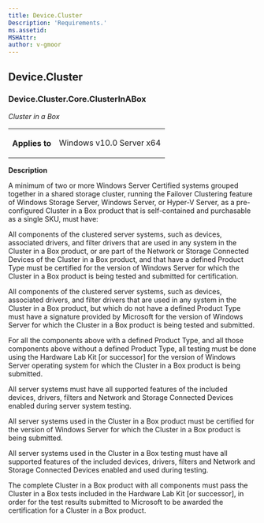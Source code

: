 ```yaml
---
title: Device.Cluster
Description: 'Requirements.'
ms.assetid: 
MSHAttr: 
author: v-gmoor
---
```


<!--
# Device.Cluster

 - [Device.Cluster](#Device.Cluster)
-->

<a name="Device.Cluster"></a>
## Device.Cluster

### Device.Cluster.Core.ClusterInABox

*Cluster in a Box*

<table>
<tr>
<th>Applies to</th>
<td>
<p>Windows v10.0 Server x64</p>
</td></tr></table>

**Description**

A minimum of two or more Windows Server Certified systems grouped together in a shared storage cluster, running the Failover Clustering feature of Windows Storage Server, Windows Server, or Hyper-V Server, as a pre-configured Cluster in a Box product that is self-contained and purchasable as a single SKU, must have:

All components of the clustered server systems, such as devices, associated drivers, and filter drivers that are used in any system in the Cluster in a Box product, or are part of the Network or Storage Connected Devices of the Cluster in a Box product, and that have a defined Product Type must be certified for the version of Windows Server for which the Cluster in a Box product is being tested and submitted for certification.

All components of the clustered server systems, such as devices, associated drivers, and filter drivers that are used in any system in the Cluster in a Box product, but which do not have a defined Product Type must have a signature provided by Microsoft for the version of Windows Server for which the Cluster in a Box product is being tested and submitted.

For all the components above with a defined Product Type, and all those components above without a defined Product Type, all testing must be done using the Hardware Lab Kit \[or successor\] for the version of Windows Server operating system for which the Cluster in a Box product is being submitted.

All server systems must have all supported features of the included devices, drivers, filters and Network and Storage Connected Devices enabled during server system testing.

All server systems used in the Cluster in a Box product must be certified for the version of Windows Server for which the Cluster in a Box product is being submitted.

All server systems used in the Cluster in a Box testing must have all supported features of the included devices, drivers, filters and Network and Storage Connected Devices enabled and used during testing.

The complete Cluster in a Box product with all components must pass the Cluster in a Box tests included in the Hardware Lab Kit \[or successor\], in order for the test results submitted to Microsoft to be awarded the certification for a Cluster in a Box product.

